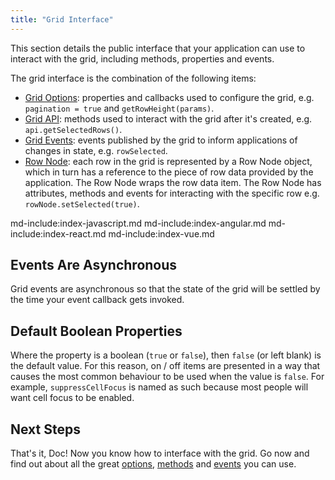 ```yaml
---
title: "Grid Interface"
---
```


This section details the public interface that your application can use to interact with the grid, including methods, properties and events.

The grid interface is the combination of the following items:

- [Grid Options](/grid-options/): properties and callbacks used to configure the grid, e.g. `pagination = true` and `getRowHeight(params)`.
- [Grid API](/grid-api/): methods used to interact with the grid after it's created, e.g. `api.getSelectedRows()`.
- [Grid Events](/grid-events/): events published by the grid to inform applications of changes in state, e.g. `rowSelected`.
- [Row Node](/row-object/): each row in the grid is represented by a Row Node object, which in turn has a reference to the piece of row data provided by the application. The Row Node wraps the row data item. The Row Node has attributes, methods and events for interacting with the specific row e.g. `rowNode.setSelected(true)`.

md-include:index-javascript.md
md-include:index-angular.md
md-include:index-react.md
md-include:index-vue.md

## Events Are Asynchronous

Grid events are asynchronous so that the state of the grid will be settled by the time your event callback gets invoked.

## Default Boolean Properties

Where the property is a boolean (`true` or `false`), then `false` (or left blank) is the default value. For this reason, on / off items are presented in a way that causes the most common behaviour to be used when the value is `false`. For example, `suppressCellFocus` is named as such because most people will want cell focus to be enabled.

## Next Steps

That's it, Doc! Now you know how to interface with the grid. Go now and find out about all the great [options](/grid-options/), [methods](/grid-api/) and [events](/grid-events/) you can use.
